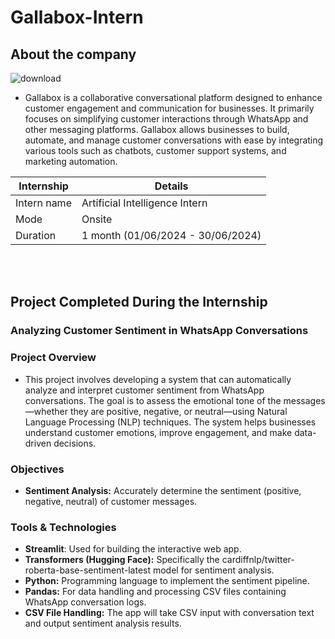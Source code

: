 # Gallabox-Intern
## About the company
![download](https://github.com/user-attachments/assets/80898bd3-4ed0-4791-b6d9-19ef6d6d824c)

- Gallabox is a collaborative conversational platform designed to enhance customer engagement and communication for businesses. It primarily focuses on simplifying customer interactions through WhatsApp and other messaging platforms. Gallabox allows businesses to build, automate, and manage customer conversations with ease by integrating various tools such as chatbots, customer support systems, and marketing automation.

| Internship | Details | 
|-------------|-------|
| Intern name   | Artificial Intelligence Intern     | 
| Mode | Onsite
| Duration   | 1 month (01/06/2024 - 30/06/2024)     |
<br><br>

## Project Completed During the Internship <br>

### Analyzing Customer Sentiment in WhatsApp Conversations         <br>

### Project Overview
- This project involves developing a system that can automatically analyze and interpret customer sentiment from WhatsApp conversations. The goal is to assess the emotional tone of the messages—whether they are positive, negative, or neutral—using Natural Language Processing (NLP) techniques. The system helps businesses understand customer emotions, improve engagement, and make data-driven decisions.
### Objectives
- **Sentiment Analysis:** Accurately determine the sentiment (positive, negative, neutral) of customer messages.
### Tools & Technologies
- **Streamlit**: Used for building the interactive web app.
- **Transformers (Hugging Face):** Specifically the cardiffnlp/twitter-roberta-base-sentiment-latest model for sentiment analysis.
- **Python:** Programming language to implement the sentiment pipeline.
- **Pandas:** For data handling and processing CSV files containing WhatsApp conversation logs.
- **CSV File Handling:** The app will take CSV input with conversation text and output sentiment analysis results.
